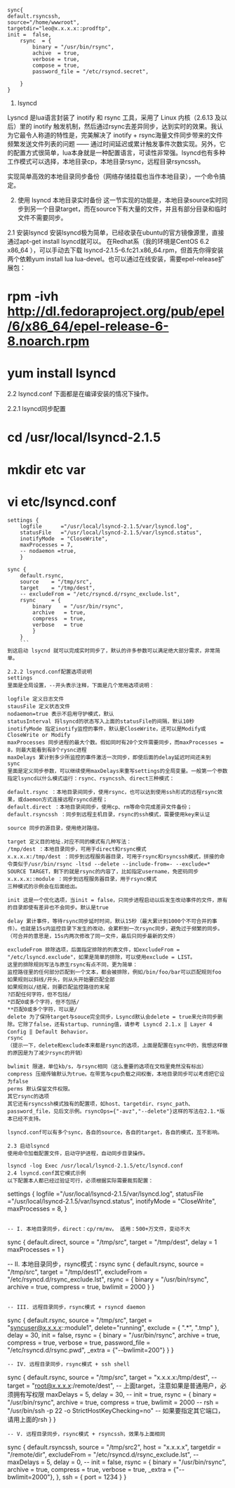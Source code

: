 ```
sync{
default.rsyncssh, 
source="/home/wwwroot",  
targetdir="leo@x.x.x.x::prodftp",
init =  false,
    rsync  = {
	    binary = "/usr/bin/rsync",
		achive  = true,
		verbose = true,
	    compose = true,
		password_file = "/etc/rsyncd.secret",
	
	}
}
```
1. lsyncd

Lysncd 是lua语言封装了 inotify 和 rsync 工具，采用了 Linux 内核（2.6.13 及以后）里的 inotify 触发机制，然后通过rsync去差异同步，达到实时的效果。我认为它最令人称道的特性是，完美解决了 inotify + rsync海量文件同步带来的文件频繁发送文件列表的问题 —— 通过时间延迟或累计触发事件次数实现。另外，它的配置方式很简单，lua本身就是一种配置语言，可读性非常强。lsyncd也有多种工作模式可以选择，本地目录cp，本地目录rsync，远程目录rsyncssh。

实现简单高效的本地目录同步备份（网络存储挂载也当作本地目录），一个命令搞定。

2. 使用 lsyncd 本地目录实时备份
这一节实现的功能是，本地目录source实时同步到另一个目录target，而在source下有大量的文件，并且有部分目录和临时文件不需要同步。

2.1 安装lsyncd
安装lsyncd极为简单，已经收录在ubuntu的官方镜像源里，直接通过apt-get install lsyncd就可以。
在Redhat系（我的环境是CentOS 6.2 x86_64 ），可以手动去下载 lsyncd-2.1.5-6.fc21.x86_64.rpm，但首先你得安装两个依赖yum install lua lua-devel。也可以通过在线安装，需要epel-release扩展包：

# rpm -ivh http://dl.fedoraproject.org/pub/epel/6/x86_64/epel-release-6-8.noarch.rpm
# yum install lsyncd

2.2 lsyncd.conf
下面都是在编译安装的情况下操作。

2.2.1 lsyncd同步配置
# cd /usr/local/lsyncd-2.1.5
# mkdir etc var
# vi etc/lsyncd.conf
```
settings {
    logfile      ="/usr/local/lsyncd-2.1.5/var/lsyncd.log",
    statusFile   ="/usr/local/lsyncd-2.1.5/var/lsyncd.status",
    inotifyMode  = "CloseWrite",
    maxProcesses = 7,
    -- nodaemon =true,
    }

sync {
    default.rsync,
    source    = "/tmp/src",
    target    = "/tmp/dest",
    -- excludeFrom = "/etc/rsyncd.d/rsync_exclude.lst",
    rsync     = {
        binary    = "/usr/bin/rsync",
        archive   = true,
        compress  = true,
        verbose   = true
        }
    }
    ```
到这启动 lsycnd 就可以完成实时同步了，默认的许多参数可以满足绝大部分需求，非常简单。

2.2.2 lsyncd.conf配置选项说明
settings
里面是全局设置，--开头表示注释，下面是几个常用选项说明：

logfile 定义日志文件
stausFile 定义状态文件
nodaemon=true 表示不启用守护模式，默认
statusInterval 将lsyncd的状态写入上面的statusFile的间隔，默认10秒
inotifyMode 指定inotify监控的事件，默认是CloseWrite，还可以是Modify或CloseWrite or Modify
maxProcesses 同步进程的最大个数。假如同时有20个文件需要同步，而maxProcesses = 8，则最大能看到有8个rysnc进程
maxDelays 累计到多少所监控的事件激活一次同步，即使后面的delay延迟时间还未到
sync
里面是定义同步参数，可以继续使用maxDelays来重写settings的全局变量。一般第一个参数指定lsyncd以什么模式运行：rsync、rsyncssh、direct三种模式：

default.rsync ：本地目录间同步，使用rsync，也可以达到使用ssh形式的远程rsync效果，或daemon方式连接远程rsyncd进程；
default.direct ：本地目录间同步，使用cp、rm等命令完成差异文件备份；
default.rsyncssh ：同步到远程主机目录，rsync的ssh模式，需要使用key来认证

source 同步的源目录，使用绝对路径。

target 定义目的地址.对应不同的模式有几种写法：
/tmp/dest ：本地目录同步，可用于direct和rsync模式
x.x.x.x:/tmp/dest ：同步到远程服务器目录，可用于rsync和rsyncssh模式，拼接的命令类似于/usr/bin/rsync -ltsd --delete --include-from=- --exclude=* SOURCE TARGET，剩下的就是rsync的内容了，比如指定username，免密码同步
x.x.x.x::module ：同步到远程服务器目录，用于rsync模式
三种模式的示例会在后面给出。

init 这是一个优化选项，当init = false，只同步进程启动以后发生改动事件的文件，原有的目录即使有差异也不会同步。默认是true

delay 累计事件，等待rsync同步延时时间，默认15秒（最大累计到1000个不可合并的事件）。也就是15s内监控目录下发生的改动，会累积到一次rsync同步，避免过于频繁的同步。（可合并的意思是，15s内两次修改了同一文件，最后只同步最新的文件）

excludeFrom 排除选项，后面指定排除的列表文件，如excludeFrom = "/etc/lsyncd.exclude"，如果是简单的排除，可以使用exclude = LIST。
这里的排除规则写法与原生rsync有点不同，更为简单：
监控路径里的任何部分匹配到一个文本，都会被排除，例如/bin/foo/bar可以匹配规则foo
如果规则以斜线/开头，则从头开始要匹配全部
如果规则以/结尾，则要匹配监控路径的末尾
?匹配任何字符，但不包括/
*匹配0或多个字符，但不包括/
**匹配0或多个字符，可以是/
delete 为了保持target与souce完全同步，Lsyncd默认会delete = true来允许同步删除。它除了false，还有startup、running值，请参考 Lsyncd 2.1.x ‖ Layer 4 Config ‖ Default Behavior。
rsync
（提示一下，delete和exclude本来都是rsync的选项，上面是配置在sync中的，我想这样做的原因是为了减少rsync的开销）

bwlimit 限速，单位kb/s，与rsync相同（这么重要的选项在文档里竟然没有标出）
compress 压缩传输默认为true。在带宽与cpu负载之间权衡，本地目录同步可以考虑把它设为false
perms 默认保留文件权限。
其它rsync的选项
其它还有rsyncssh模式独有的配置项，如host、targetdir、rsync_path、password_file，见后文示例。rsyncOps={"-avz","--delete"}这样的写法在2.1.*版本已经不支持。

lsyncd.conf可以有多个sync，各自的source，各自的target，各自的模式，互不影响。

2.3 启动lsyncd
使用命令加载配置文件，启动守护进程，自动同步目录操作。

lsyncd -log Exec /usr/local/lsyncd-2.1.5/etc/lsyncd.conf
2.4 lsyncd.conf其它模式示例
以下配置本人都已经过验证可行，必须根据实际需要裁剪配置：
```
settings {
    logfile ="/usr/local/lsyncd-2.1.5/var/lsyncd.log",
    statusFile ="/usr/local/lsyncd-2.1.5/var/lsyncd.status",
    inotifyMode = "CloseWrite",
    maxProcesses = 8,
    }
```

-- I. 本地目录同步，direct：cp/rm/mv。 适用：500+万文件，变动不大
```
sync {
    default.direct,
    source    = "/tmp/src",
    target    = "/tmp/dest",
    delay = 1
    maxProcesses = 1
    }

-- II. 本地目录同步，rsync模式：rsync
sync {
    default.rsync,
    source    = "/tmp/src",
    target    = "/tmp/dest1",
    excludeFrom = "/etc/rsyncd.d/rsync_exclude.lst",
    rsync     = {
        binary = "/usr/bin/rsync",
        archive = true,
        compress = true,
        bwlimit   = 2000
        } 
    }
```

-- III. 远程目录同步，rsync模式 + rsyncd daemon
```
sync {
    default.rsync,
    source    = "/tmp/src",
    target    = "syncuser@x.x.x.x::module1",
    delete="running",
    exclude = { ".*", ".tmp" },
    delay = 30,
    init = false,
    rsync     = {
        binary = "/usr/bin/rsync",
        archive = true,
        compress = true,
        verbose   = true,
        password_file = "/etc/rsyncd.d/rsync.pwd",
        _extra    = {"--bwlimit=200"}
        }
    }
```
-- IV. 远程目录同步，rsync模式 + ssh shell
```
sync {
    default.rsync,
    source    = "/tmp/src",
    target    = "x.x.x.x:/tmp/dest",
    -- target    = "root@x.x.x.x:/remote/dest",
    -- 上面target，注意如果是普通用户，必须拥有写权限
    maxDelays = 5,
    delay = 30,
    -- init = true,
    rsync     = {
        binary = "/usr/bin/rsync",
        archive = true,
        compress = true,
        bwlimit   = 2000
        -- rsh = "/usr/bin/ssh -p 22 -o StrictHostKeyChecking=no"
        -- 如果要指定其它端口，请用上面的rsh
        }
    }
```
-- V. 远程目录同步，rsync模式 + rsyncssh，效果与上面相同
```
sync {
    default.rsyncssh,
    source    = "/tmp/src2",
    host      = "x.x.x.x",
    targetdir = "/remote/dir",
    excludeFrom = "/etc/rsyncd.d/rsync_exclude.lst",
    -- maxDelays = 5,
    delay = 0,
    -- init = false,
    rsync    = {
        binary = "/usr/bin/rsync",
        archive = true,
        compress = true,
        verbose   = true,
        _extra = {"--bwlimit=2000"},
        },
    ssh      = {
        port  =  1234
        }
    }

```
